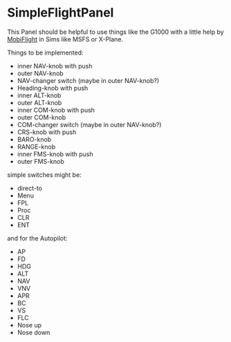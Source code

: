 # SimpleFlightPanel
This Panel should be helpful to use things like the G1000 with a little help by [MobiFlight](https://www.mobiflight.com/) in Sims like MSFS or X-Plane.

Things to be implemented:
- inner NAV-knob with push
- outer NAV-knob
- NAV-changer switch (maybe in outer NAV-knob?)
- Heading-knob with push
- inner ALT-knob
- outer ALT-knob
- inner COM-knob with push
- outer COM-knob
- COM-changer switch (maybe in outer NAV-knob?)
- CRS-knob with push
- BARO-knob
- RANGE-knob
- inner FMS-knob with push
- outer FMS-knob

simple switches might be:
- direct-to
- Menu
- FPL
- Proc
- CLR
- ENT

and for the Autopilot:
- AP
- FD
- HDG
- ALT
- NAV
- VNV
- APR
- BC
- VS
- FLC
- Nose up
- Nose down




